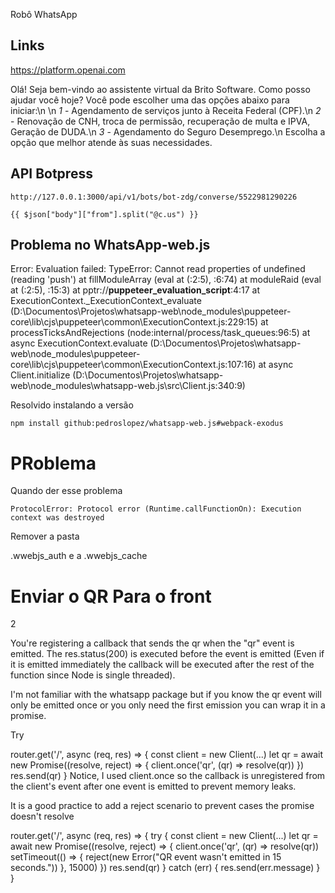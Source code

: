 Robô WhatsApp


## Links

https://platform.openai.com


Olá! Seja bem-vindo ao assistente virtual da Brito Software. Como posso ajudar você hoje? Você pode escolher uma das opções abaixo para iniciar:\n
\n
*1* - Agendamento de serviços junto à Receita Federal (CPF).\n
*2* - Renovação de CNH, troca de permissão, recuperação de multa e IPVA, Geração de DUDA.\n
*3* - Agendamento do Seguro Desemprego.\n
Escolha a opção que melhor atende às suas necessidades.

## API Botpress

    http://127.0.0.1:3000/api/v1/bots/bot-zdg/converse/5522981290226

    {{ $json["body"]["from"].split("@c.us") }}

## Problema no WhatsApp-web.js

Error: Evaluation failed: TypeError: Cannot read properties of undefined (reading 'push')
    at fillModuleArray (eval at <anonymous> (:2:5), <anonymous>:6:74)
    at moduleRaid (eval at <anonymous> (:2:5), <anonymous>:15:3)
    at pptr://__puppeteer_evaluation_script__:4:17
    at ExecutionContext._ExecutionContext_evaluate (D:\Documentos\Projetos\whatsapp-web\node_modules\puppeteer-core\lib\cjs\puppeteer\common\ExecutionContext.js:229:15)
    at processTicksAndRejections (node:internal/process/task_queues:96:5)
    at async ExecutionContext.evaluate (D:\Documentos\Projetos\whatsapp-web\node_modules\puppeteer-core\lib\cjs\puppeteer\common\ExecutionContext.js:107:16)
    at async Client.initialize (D:\Documentos\Projetos\whatsapp-web\node_modules\whatsapp-web.js\src\Client.js:340:9)

Resolvido instalando a versão

    npm install github:pedroslopez/whatsapp-web.js#webpack-exodus

# PRoblema
Quando der esse problema

    ProtocolError: Protocol error (Runtime.callFunctionOn): Execution context was destroyed

Remover a pasta

.wwebjs_auth e a .wwebjs_cache

# Enviar o QR Para o front

2

You're registering a callback that sends the qr when the "qr" event is emitted. The res.status(200) is executed before the event is emitted (Even if it is emitted immediately the callback will be executed after the rest of the function since Node is single threaded).

I'm not familiar with the whatsapp package but if you know the qr event will only be emitted once or you only need the first emission you can wrap it in a promise.

Try

router.get('/', async (req, res) => {
    const client = new Client(...)
    let qr = await new Promise((resolve, reject) => {
        client.once('qr', (qr) => resolve(qr))
    })
    res.send(qr)
}
Notice, I used client.once so the callback is unregistered from the client's event after one event is emitted to prevent memory leaks.

It is a good practice to add a reject scenario to prevent cases the promise doesn't resolve

router.get('/', async (req, res) => {
    try {
        const client = new Client(...)
        let qr = await new Promise((resolve, reject) => {
            client.once('qr', (qr) => resolve(qr))
            setTimeout(() => {
                reject(new Error("QR event wasn't emitted in 15 seconds."))
            }, 15000)
        })
        res.send(qr)
    } catch (err) {
        res.send(err.message)
    }
}